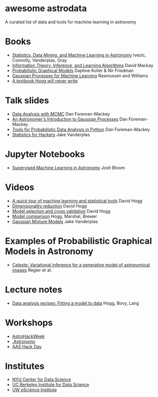 # awesome astrodata
A curated list of data and tools for machine learning in astronomy


# Books
- [Statistics, Data Mining, and Machine Learning in Astronomy](http://press.princeton.edu/titles/10159.html) Ivezic, Connolly, Vanderplas, Gray
- [Information Theory, Inference, and Learning Algorithms](http://www.inference.phy.cam.ac.uk/itila/) David Mackay
- [Probabilistic Graphical Models](https://mitpress.mit.edu/books/probabilistic-graphical-models) Daphne Koller & Nir Friedman
- [Gaussian Processes for Machine Learning](http://www.gaussianprocess.org/) Rasmussen and Williams
- [A textbook Hogg will never write](https://github.com/davidwhogg/DataAnalysisRecipes)


# Talk slides
- [Data Analysis with MCMC](https://speakerdeck.com/dfm/data-analysis-with-mcmc) Dan Foreman-Mackey
- [An Astronomer's Introduction to Gaussian Processes](https://speakerdeck.com/dfm/an-astronomers-introduction-to-gaussian-processes-v2) Dan Foreman-Mackey
- [Tools for Probabilistic Data Analysis in Python](https://speakerdeck.com/dfm/pyastro16) Dan Foreman-Mackey
- [Statistics for Hackers](https://speakerdeck.com/jakevdp/statistics-for-hackers) Jake Vanderplas


# Jupyter Notebooks
- [Supervised Machine Learning in Astronomy](https://github.com/AstroHackWeek/AstroHackWeek2014/tree/master/day4) Josh Bloom


# Videos

- [A quick tour of machine learning and statistical tools](https://www.youtube.com/watch?v=aA3qdegi8Vw) David Hogg
- [Dimensionality reduction](https://www.youtube.com/watch?v=CvBCmWc8iBE) David Hogg
- [Model selection and cross validation](https://www.youtube.com/watch?v=uaztY3Lbr4A) David Hogg
- [Model comparison](https://www.youtube.com/watch?v=sm-yFQcaD4Q) Hogg, Marshal, Brewer
- [Gaussian Mixture Models](https://www.youtube.com/watch?v=W0XECm4-3LI) Jake Vanderplas


# Examples of Probabilistic Graphical Models in Astronomy
- [Celeste: Variational inference for a generative model of
astronomical images](http://www.stat.berkeley.edu/~jeff/publications/regier2015celeste.pdf) Regier et al. 


# Lecture notes
- [Data analysis recipes: Fitting a model to data](https://arxiv.org/abs/1008.4686) Hogg, Bovy, Lang


# Workshops
- [AstroHackWeek](http://astrohackweek.org/)
- [.Astronomy](http://dotastronomy.com/)
- [AAS Hack Day](http://www.astrobetter.com/wiki/AASHackDay)

# Institutes
- [NYU Center for Data Science](http://cds.nyu.edu/)
- [UC Berkeley Institute for Data Science](https://bids.berkeley.edu/)
- [UW eScience Institute](http://escience.washington.edu/)
